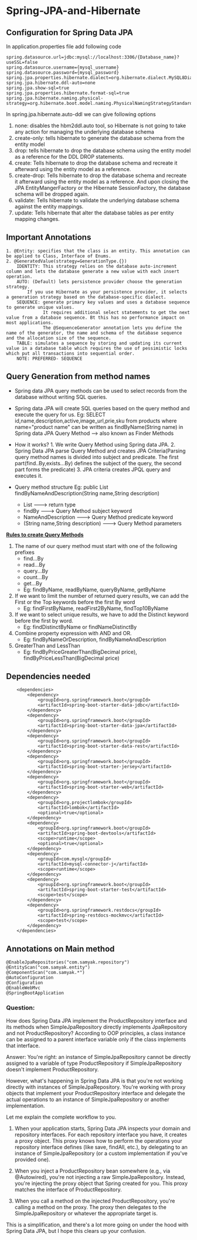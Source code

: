 # Spring-JPA-and-Hibernate

## Configuration for Spring Data JPA
In application.properties file add following code

```
spring.datasource.url=jdbc:mysql://localhost:3306/{Database_name}?useSSL=false
spring.datasource.username={mysql_username}
spring.datasource.password={mysql_password}
spring.jpa.properties.hibernate.dialect=org.hibernate.dialect.MySQL8Dialect
spring.jpa.hibernate.ddl-auto=none
spring.jpa.show-sql=true
spring.jpa.properties.hibernate.format-sql=true
spring.jpa.hibernate.naming.physical-strategy=org.hibernate.boot.model.naming.PhysicalNamingStrategyStandardImpl
```
In spring.jpa.hibernate.auto-ddl we can give following options
  1. none: disables the hbm2ddl.auto tool, so Hibernate is not going to take any action for managing the underlying database schema
  2. create-only: tells hibernate to generate the database schema from the entity model
  3. drop: tells hibernate to drop the database schema using the entity model as a reference for the DDL DROP statements.
  4. create: Tells hibernate to drop the database schema and recreate it afterward using the entity model as a reference.
  5. create-drop: Tells hibernate to drop the database schema and recreate it afterward using the entity model as a reference. And upon closing the JPA EntityMangerFactory or the Hibernate SessionFactory, the database schema will be dropped again.
  6. validate: Tells hibernate to validate the underlying database schema against the entity mappings.
  7. update:  Tells hibernate that alter the database tables as per entity mapping changes.

## Important Annotations
    1. @Entity: specifies that the class is an entity. This annotation can be applied to Class, Interface of Enums.
    2. @GeneratedValue(strategy=GenerationType.{})
        IDENTITY: This strategy relies on the database auto-increment column and lets the database generate a new value with each insert operation.
        AUTO: (Default) lets persistence provider choose the generation strategy.
            If you use Hibernate as your persistence provider, it selects a generation strategy based on the database-specific dialect.
        SEQUENCE: generate primary key values and uses a database sequence to generate unique values.
                  It requires additional select statements to get the next value from a database sequence. Bt this has no performance impact on most applications.
                  The @SequenceGenerator annotation lets you define the name of the generator, the name and schema of the database sequence and the allocation size of the sequence.
        TABLE: simulates a sequence by storing and updating its current value in a database table which requires the use of pessimistic locks which put all transactions into sequential order.
        NOTE: PREFERRED- SEQUENCE
## Query Generation from method names
- Spring data JPA query methods can be used to select records from the database without writing SQL queries.
- Spring data JPA will create SQL queries based on the query method and execute the query for us.
Eg: SELECT id,name,description,active,image_url,prie,sku from products where name="product name"
    can be written as findByName(String name) in Spring data JPA Query Method --> also known as Finder Methods
- How it works?
      1. We write Query Method using Spring data JPA.
      2. Spring Data JPA parse Query Method and creates JPA Criteria(Parsing query method names is divided into subject and predicate. The first part(find..By,exists...By) defines the subject of the query, the second part forms the predicate)
      3. JPA criteria creates JPQL query and executes it.

- Query method structure
Eg: public List<Product> findByNameAndDescription(String name,String description)
    - List<Product> ---> return type
    - findBy ---> Query Method subject keyword
    - NameAndDescription ---> Query Method predicate keyword
    - (String name,String description) ---> Query Method parameters

 **[Rules to create Query Methods](https://docs.spring.io/spring-data/jpa/docs/current/reference/html/#repository-query-keywords)**
 1. The name of our query method must start with one of the following prefixes
    - find...By
    - read...By
    - query...By
    - count...By
    - get...By
    - Eg: findByName, readByName, queryByName, getByName
2. If we want to limit the number of returned query results, we can add the First or the Top keywords before the first By word
    - Eg: findFirstByName, readFirst2ByName, findTop10ByName
3. If we want to select unique results, we have to add the Distinct keyword before the first by word.
    - Eg: findDistinctByName or findNameDistinctBy
4. Combine property expression with AND and OR.
    - Eg: findByNameOrDescription, findByNameAndDescription
5. GreaterThan and LessThan
    - Eg: findByPriceGreaterThan(BigDecimal price), findByPriceLessThan(BigDecimal price)

## Dependencies needed
```
	<dependencies>
		<dependency>
			<groupId>org.springframework.boot</groupId>
			<artifactId>spring-boot-starter-data-jdbc</artifactId>
		</dependency>
		<dependency>
			<groupId>org.springframework.boot</groupId>
			<artifactId>spring-boot-starter-data-jpa</artifactId>
		</dependency>
		<dependency>
			<groupId>org.springframework.boot</groupId>
			<artifactId>spring-boot-starter-data-rest</artifactId>
		</dependency>
		<dependency>
			<groupId>org.springframework.boot</groupId>
			<artifactId>spring-boot-starter-jersey</artifactId>
		</dependency>
		<dependency>
			<groupId>org.springframework.boot</groupId>
			<artifactId>spring-boot-starter-web</artifactId>
		</dependency>
		<dependency>
			<groupId>org.projectlombok</groupId>
			<artifactId>lombok</artifactId>
			<optional>true</optional>
		</dependency>
		<dependency>
			<groupId>org.springframework.boot</groupId>
			<artifactId>spring-boot-devtools</artifactId>
			<scope>runtime</scope>
			<optional>true</optional>
		</dependency>
		<dependency>
			<groupId>com.mysql</groupId>
			<artifactId>mysql-connector-j</artifactId>
			<scope>runtime</scope>
		</dependency>
		<dependency>
			<groupId>org.springframework.boot</groupId>
			<artifactId>spring-boot-starter-test</artifactId>
			<scope>test</scope>
		</dependency>
		<dependency>
			<groupId>org.springframework.restdocs</groupId>
			<artifactId>spring-restdocs-mockmvc</artifactId>
			<scope>test</scope>
		</dependency>
	</dependencies>
```

## Annotations on Main method
```
@EnableJpaRepositories("com.samyak.repository")
@EntityScan("com.samyak.entity")
@ComponentScan("com.samyak.*")
@AutoConfiguration
@Configuration
@EnableWebMvc
@SpringBootApplication
```
### Question: 
How does Spring Data JPA implement the ProductRepository interface and its methods when SimpleJpaRepository directly implements JpaRepository and not ProductRepository? According to OOP principles, a class instance can be assigned to a parent interface variable only if the class implements that interface.

Answer:
You're right: an instance of SimpleJpaRepository cannot be directly assigned to a variable of type ProductRepository if SimpleJpaRepository doesn't implement ProductRepository.

However, what's happening in Spring Data JPA is that you're not working directly with instances of SimpleJpaRepository. You're working with proxy objects that implement your ProductRepository interface and delegate the actual operations to an instance of SimpleJpaRepository or another implementation.



Let me explain the complete workflow to you.

1. When your application starts, Spring Data JPA inspects your domain and repository interfaces. For each repository interface you have, it creates a proxy object. This proxy knows how to perform the operations your repository interface defines (like save, findAll, etc.), by delegating to an instance of SimpleJpaRepository (or a custom implementation if you've provided one).



2. When you inject a ProductRepository bean somewhere (e.g., via @Autowired), you're not injecting a raw SimpleJpaRepository. Instead, you're injecting the proxy object that Spring created for you. This proxy matches the interface of ProductRepository.



3. When you call a method on the injected ProductRepository, you're calling a method on the proxy. The proxy then delegates to the SimpleJpaRepository or whatever the appropriate target is.



This is a simplification, and there's a lot more going on under the hood with Spring Data JPA, but I hope this clears up your confusion.
        

